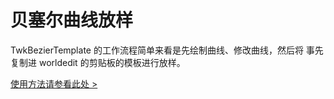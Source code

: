 # 贝塞尔曲线放样

TwkBezierTemplate 的工作流程简单来看是先绘制曲线、修改曲线，然后将
事先复制进 worldedit 的剪贴板的模板进行放样。

[使用方法请参看此处 >](../download/TwkBezierTemplate_user_guide_v0.3.pdf)

